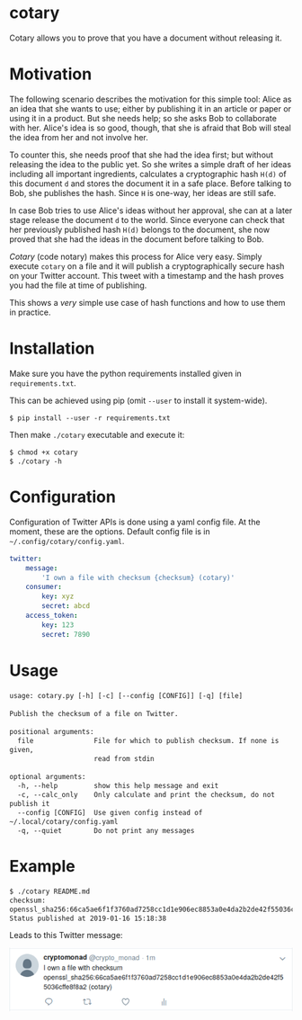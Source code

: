 # cotary
Cotary allows you to prove that you have a document without releasing it.

# Motivation
The following scenario describes the motivation for this simple tool:
Alice as an idea that she wants to use; either by publishing it in an article or paper or using it in a product. But she needs help; so she asks Bob to collaborate with her. Alice's idea is so good, though, that she is afraid that Bob will steal the idea from her and not involve her.

To counter this, she needs proof that she had the idea first; but without releasing the idea to the public yet. So she writes a simple draft of her ideas including all important ingredients, calculates a cryptographic hash `H(d)` of this document `d` and stores the document it in a safe place. Before talking to Bob, she publishes the hash. Since `H` is one-way, her ideas are still safe.

In case Bob tries to use Alice's ideas without her approval, she can at a later stage release the document `d` to the world. Since everyone can check that her previously published hash `H(d)` belongs to the document, she now proved that she had the ideas in the document before talking to Bob.

_Cotary_ (code notary) makes this process for Alice very easy. Simply execute `cotary` on a file and it will publish a cryptographically secure hash on your Twitter account. This tweet with a timestamp and the hash proves you had the file at time of publishing.

This shows a _very_ simple use case of hash functions and how to use them in practice.

# Installation
Make sure you have the python requirements installed given in `requirements.txt`.

This can be achieved using pip (omit `--user` to install it system-wide).
```
$ pip install --user -r requirements.txt
```

Then make `./cotary` executable and execute it:
```
$ chmod +x cotary
$ ./cotary -h
```

# Configuration
Configuration of Twitter APIs is done using a yaml config file.
At the moment, these are the options. Default config file is in `~/.config/cotary/config.yaml`.

```yaml
twitter:
    message: 
        'I own a file with checksum {checksum} (cotary)'
    consumer:
        key: xyz
        secret: abcd
    access_token:
        key: 123
        secret: 7890
```

# Usage
```
usage: cotary.py [-h] [-c] [--config [CONFIG]] [-q] [file]

Publish the checksum of a file on Twitter.

positional arguments:
  file               File for which to publish checksum. If none is given,
                     read from stdin

optional arguments:
  -h, --help         show this help message and exit
  -c, --calc_only    Only calculate and print the checksum, do not publish it
  --config [CONFIG]  Use given config instead of ~/.local/cotary/config.yaml
  -q, --quiet        Do not print any messages
```

# Example

```
$ ./cotary README.md 
checksum: openssl_sha256:66ca5ae6f1f3760ad7258cc1d1e906ec8853a0e4da2b2de42f55036cffe8f8a2
Status published at 2019-01-16 15:18:38
```

Leads to this Twitter message:


![I own a file with checksum openssl\_sha256:66ca5ae6f1f3760ad7258cc1d1e906ec8853a0e4da2b2de42f55036cffe8f8a2 (cotary)](screenshot.png)

